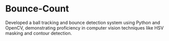 # Bounce-Count

Developed a ball tracking and bounce detection system using Python and OpenCV, demonstrating proficiency in computer vision techniques like HSV masking and contour detection.
